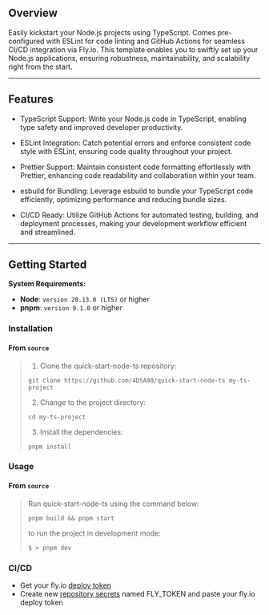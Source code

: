 ## Overview

Easily kickstart your Node.js projects using TypeScript. Comes pre-configured with ESLint for code linting and GitHub Actions for seamless CI/CD integration via Fly.io. This template enables you to swiftly set up your Node.js applications, ensuring robustness, maintainability, and scalability right from the start.

---

## Features

- TypeScript Support: Write your Node.js code in TypeScript, enabling type safety and improved developer productivity.

- ESLint Integration: Catch potential errors and enforce consistent code style with ESLint, ensuring code quality throughout your project.

- Prettier Support: Maintain consistent code formatting effortlessly with Prettier, enhancing code readability and collaboration within your team.

- esbuild for Bundling: Leverage esbuild to bundle your TypeScript code efficiently, optimizing performance and reducing bundle sizes.

- CI/CD Ready: Utilize GitHub Actions for automated testing, building, and deployment processes, making your development workflow efficient and streamlined.

---

## Getting Started

**System Requirements:**

- **Node**: `version 20.13.0 (LTS)` or higher
- **pnpm**: `version 9.1.0` or higher

### Installation

<h4>From <code>source</code></h4>

> 1. Clone the quick-start-node-ts repository:
>
> ```console
> git clone https://github.com/4D5A90/quick-start-node-ts my-ts-project
> ```
>
> 2. Change to the project directory:
>
> ```console
> cd my-ts-project
> ```
>
> 3. Install the dependencies:
>
> ```console
> pnpm install
> ```

### Usage

<h4>From <code>source</code></h4>

> Run quick-start-node-ts using the command below:
>
> ```console
> pnpm build && pnpm start
> ```
>
> to run the project in development mode:
>
> ```console
> $ > pnpm dev
> ```

### CI/CD

- Get your fly.io [deploy token](https://fly.io/docs/reference/deploy-tokens/)
- Create new [repository secrets](https://docs.github.com/fr/actions/security-guides/using-secrets-in-github-actions) named FLY_TOKEN and paste your fly.io deploy token

